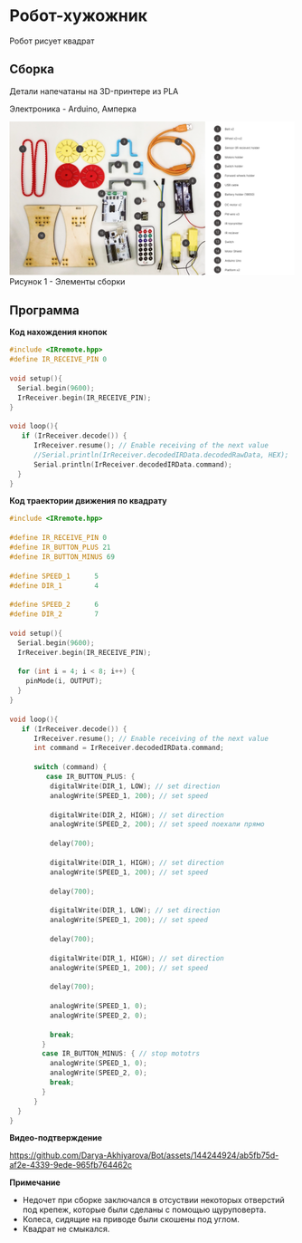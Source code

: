 # Робот-хужожник
Робот рисует квадрат
## Сборка

Детали напечатаны на 3D-принтере из PLA

Электроника - Arduino, Амперка

![image](284625003-b1113d48-e1cd-4024-a6d4-f979f836d60a.png)
Рисунок 1 - Элементы сборки

## Программа

**Код нахождения кнопок**
```C++
#include <IRremote.hpp>
#define IR_RECEIVE_PIN 0

void setup(){
  Serial.begin(9600);
  IrReceiver.begin(IR_RECEIVE_PIN);
}

void loop(){
   if (IrReceiver.decode()) {
      IrReceiver.resume(); // Enable receiving of the next value
      //Serial.println(IrReceiver.decodedIRData.decodedRawData, HEX);
      Serial.println(IrReceiver.decodedIRData.command);
  }
}
```

**Код траектории движения по квадрату**
```C++
#include <IRremote.hpp>

#define IR_RECEIVE_PIN 0
#define IR_BUTTON_PLUS 21
#define IR_BUTTON_MINUS 69

#define SPEED_1      5 
#define DIR_1        4

#define SPEED_2      6
#define DIR_2        7

void setup(){
  Serial.begin(9600);
  IrReceiver.begin(IR_RECEIVE_PIN);

  for (int i = 4; i < 8; i++) {     
    pinMode(i, OUTPUT);
  }
}

void loop(){
   if (IrReceiver.decode()) {
      IrReceiver.resume(); // Enable receiving of the next value
      int command = IrReceiver.decodedIRData.command;
      
      switch (command) {
         case IR_BUTTON_PLUS: { 
          digitalWrite(DIR_1, LOW); // set direction
          analogWrite(SPEED_1, 200); // set speed

          digitalWrite(DIR_2, HIGH); // set direction
          analogWrite(SPEED_2, 200); // set speed поехали прямо

          delay(700);

          digitalWrite(DIR_1, HIGH); // set direction
          analogWrite(SPEED_1, 200); // set speed

          delay(700);

          digitalWrite(DIR_1, LOW); // set direction
          analogWrite(SPEED_1, 200); // set speed

          delay(700);

          digitalWrite(DIR_1, HIGH); // set direction
          analogWrite(SPEED_1, 200); // set speed

          delay(700);

          analogWrite(SPEED_1, 0); 
          analogWrite(SPEED_2, 0);  
          
          break;
        }
        case IR_BUTTON_MINUS: { // stop mototrs
          analogWrite(SPEED_1, 0); 
          analogWrite(SPEED_2, 0);  
          break;
        }
      }
  }
}
```

**Видео-подтверждение**

https://github.com/Darya-Akhiyarova/Bot/assets/144244924/ab5fb75d-af2e-4339-9ede-965fb764462c

**Примечание**
- Недочет при сборке заключался в отсуствии некоторых отверстий под крепеж, которые были сделаны с помощью щуруповерта. 
- Колеса, сидящие на приводе были скошены под углом.
- Квадрат не смыкался.
